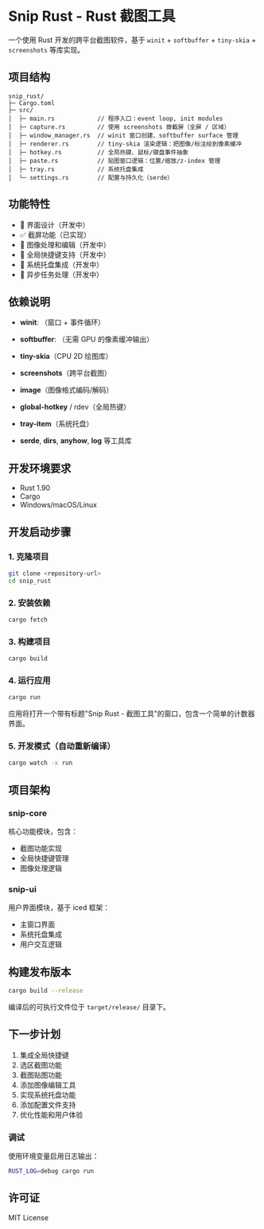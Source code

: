 # Snip Rust - Rust 截图工具

一个使用 Rust 开发的跨平台截图软件，基于 `winit` + `softbuffer` + `tiny-skia` + `screenshots` 等库实现。

## 项目结构

```
snip_rust/
├─ Cargo.toml
├─ src/
│  ├─ main.rs            // 程序入口：event loop, init modules
│  ├─ capture.rs         // 使用 screenshots 做截屏（全屏 / 区域）
│  ├─ window_manager.rs  // winit 窗口创建、softbuffer surface 管理
│  ├─ renderer.rs        // tiny-skia 渲染逻辑：把图像/标注绘到像素缓冲
│  ├─ hotkey.rs          // 全局热键、鼠标/键盘事件抽象
│  ├─ paste.rs           // 贴图窗口逻辑：位置/缩放/z-index 管理
│  ├─ tray.rs            // 系统托盘集成
│  └─ settings.rs        // 配置与持久化（serde）
```

## 功能特性

- 🔧 界面设计（开发中）
- ✅ 截屏功能（已实现）
- 🔧 图像处理和编辑（开发中）
- 🔧 全局快捷键支持（开发中）
- 🔧 系统托盘集成（开发中）
- 🔧 异步任务处理（开发中）

## 依赖说明

- **winit**: （窗口 + 事件循环）
- **softbuffer**: （无需 GPU 的像素缓冲输出）

- **tiny-skia**（CPU 2D 绘图库）

- **screenshots**（跨平台截图）

- **image**（图像格式编码/解码）

- **global-hotkey** / rdev（全局热键）

- **tray-item**（系统托盘）

- **serde**, **dirs**, **anyhow**, **log** 等工具库

## 开发环境要求

- Rust 1.90
- Cargo
- Windows/macOS/Linux

## 开发启动步骤

### 1. 克隆项目

```bash
git clone <repository-url>
cd snip_rust
```

### 2. 安装依赖

```bash
cargo fetch
```

### 3. 构建项目

```bash
cargo build
```

### 4. 运行应用

```bash
cargo run
```

应用将打开一个带有标题"Snip Rust - 截图工具"的窗口，包含一个简单的计数器界面。

### 5. 开发模式（自动重新编译）

```bash
cargo watch -x run
```

## 项目架构

### snip-core

核心功能模块，包含：

- 截图功能实现
- 全局快捷键管理
- 图像处理逻辑

### snip-ui

用户界面模块，基于 iced 框架：

- 主窗口界面
- 系统托盘集成
- 用户交互逻辑

## 构建发布版本

```bash
cargo build --release
```

编译后的可执行文件位于 `target/release/` 目录下。

## 下一步计划

1. 集成全局快捷键
2. 选区截图功能
3. 截图贴图功能
4. 添加图像编辑工具
5. 实现系统托盘功能
6. 添加配置文件支持
7. 优化性能和用户体验

### 调试

使用环境变量启用日志输出：

```bash
RUST_LOG=debug cargo run
```

## 许可证

MIT License
